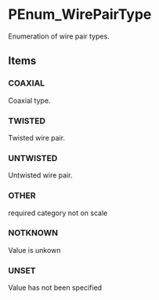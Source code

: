 # PEnum_WirePairType

Enumeration of wire pair types.
<!-- end of short definition -->


## Items

### COAXIAL
Coaxial type.

### TWISTED
Twisted wire pair.

### UNTWISTED
Untwisted wire pair.

### OTHER
required category not on scale

### NOTKNOWN
Value is unkown

### UNSET
Value has not been specified
